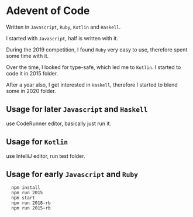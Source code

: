 # Adevent of Code

Written in `Javascript`, `Ruby`, `Kotlin` and `Haskell`.

I started with `Javascript`, half is written with it.

During the 2019 competition, I found `Ruby` very easy to use, therefore spent some time with it.

Over the time, I looked for type-safe, which led me to `Kotlin`. I started to code it in 2015 folder.

After a year also, I get interested in `Haskell`, therefore I started to blend some in 2020 folder.

## Usage for later `Javascript` and `Haskell`

use CodeRunner editor, basically just run it.

## Usage for `Kotlin`

use IntelliJ editor, run test folder.

## Usage for early `Javascript` and `Ruby`

```
  npm install
  npm run 2015
  npm start
  npm run 2018-rb
  npm run 2015-rb
```


